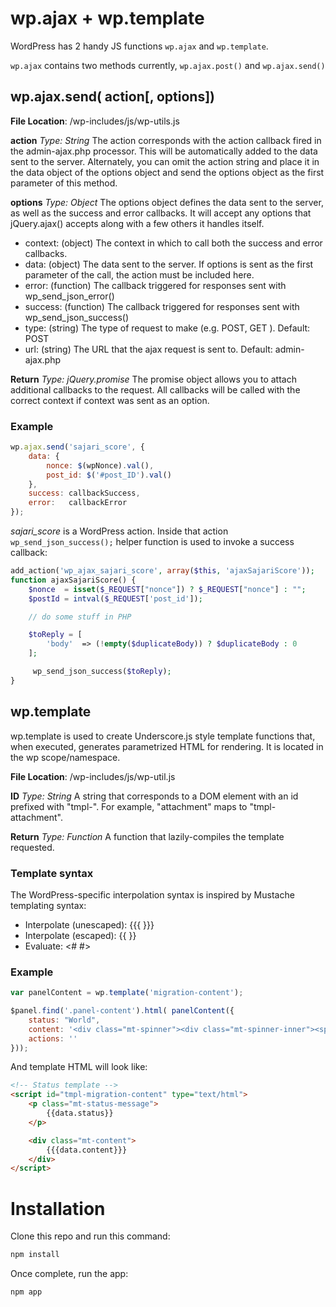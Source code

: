 # wp.ajax + wp.template

WordPress has 2 handy JS functions `wp.ajax` and `wp.template`.

`wp.ajax` contains two methods currently, `wp.ajax.post()` and `wp.ajax.send()`

## wp.ajax.send( action[, options])
**File Location**: /wp-includes/js/wp-utils.js

**action**
*Type: String*
The action corresponds with the action callback fired in the admin-ajax.php processor. This will be automatically added to the data sent to the server. Alternately, you can omit the action string and place it in the data object of the options object and send the options object as the first parameter of this method.

**options**
*Type: Object*
The options object defines the data sent to the server, as well as the success and error callbacks. It will accept any options that jQuery.ajax() accepts along with a few others it handles itself.

* context: (object) The context in which to call both the success and error callbacks.
* data: (object) The data sent to the server. If options is sent as the first parameter of the call, the action must be included here.
* error: (function) The callback triggered for responses sent with wp_send_json_error()
* success: (function) The callback triggered for responses sent with wp_send_json_success()
* type: (string) The type of request to make (e.g. POST, GET ). Default: POST
* url: (string) The URL that the ajax request is sent to. Default: admin-ajax.php

**Return**
*Type: jQuery.promise*
The promise object allows you to attach additional callbacks to the request. All callbacks will be called with the correct context if context was sent as an option.


### Example
```javascript
wp.ajax.send('sajari_score', {
    data: {
        nonce: $(wpNonce).val(),
        post_id: $('#post_ID').val()
    },
    success: callbackSuccess,
    error:   callbackError
});
```

*sajari_score* is a WordPress action. Inside that action `wp_send_json_success();` helper function is used to invoke a success callback:
```php
add_action('wp_ajax_sajari_score', array($this, 'ajaxSajariScore'));
function ajaxSajariScore() {
    $nonce  = isset($_REQUEST["nonce"]) ? $_REQUEST["nonce"] : "";
    $postId = intval($_REQUEST['post_id']);

    // do some stuff in PHP

    $toReply = [
        'body'  => (!empty($duplicateBody)) ? $duplicateBody : 0
    ];

     wp_send_json_success($toReply);
}
```


## wp.template
wp.template is used to create Underscore.js style template functions that, when executed, generates parametrized HTML for rendering. It is located in the wp scope/namespace.

**File Location**: /wp-includes/js/wp-util.js

**ID**
*Type: String*
A string that corresponds to a DOM element with an id prefixed with "tmpl-". For example, "attachment" maps to "tmpl-attachment".

**Return**
*Type: Function*
A function that lazily-compiles the template requested.



### Template syntax
The WordPress-specific interpolation syntax is inspired by Mustache templating syntax:

* Interpolate (unescaped): {{{ }}}
* Interpolate (escaped): {{ }}
* Evaluate: <# #>



### Example
```javascript
var panelContent = wp.template('migration-content');

$panel.find('.panel-content').html( panelContent({
    status: "World",
    content: '<div class="mt-spinner"><div class="mt-spinner-inner"><span></span></div></div>',
    actions: ''
}));
```

And template HTML will look like:
```html
<!-- Status template -->
<script id="tmpl-migration-content" type="text/html">
    <p class="mt-status-message">
        {{data.status}}
    </p>

    <div class="mt-content">
        {{{data.content}}}
    </div>
</script>
```



# Installation

Clone this repo and run this command:

```bash
npm install
```

Once complete, run the app:

```bash
npm app
```
